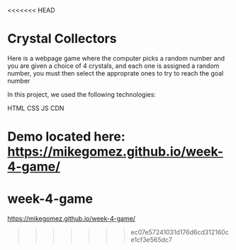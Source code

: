 <<<<<<< HEAD
# Crystal Collectors

Here is a webpage game where the computer picks a random number and you are given a choice of 4 crystals, and each one is assigned a random number, you must then select the approprate ones to try to reach the goal number

In this project, we used the following technologies:

HTML
CSS
JS
CDN


Demo located here:
https://mikegomez.github.io/week-4-game/
=======
# week-4-game

https://mikegomez.github.io/week-4-game/
>>>>>>> ec07e57241031d176d6cd312160ce1cf3e565dc7
